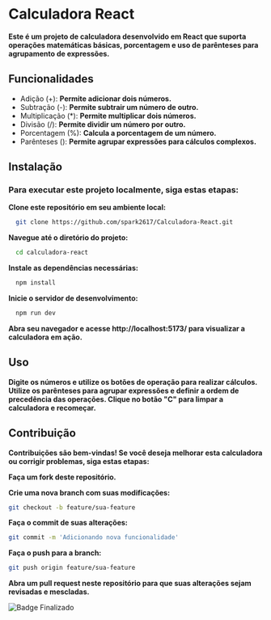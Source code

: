 # Calculadora React

**Este é um projeto de calculadora desenvolvido em React que suporta operações matemáticas básicas, porcentagem e uso de parênteses para agrupamento de expressões.**

## Funcionalidades

* Adição (+): __Permite adicionar dois números.__
* Subtração (-): __Permite subtrair um número de outro.__
* Multiplicação (*): __Permite multiplicar dois números.__
* Divisão (/): __Permite dividir um número por outro.__
* Porcentagem (%): __Calcula a porcentagem de um número.__
* Parênteses (): __Permite agrupar expressões para cálculos complexos.__

## Instalação

### Para executar este projeto localmente, siga estas etapas:

  **Clone este repositório em seu ambiente local:**

```bash
  git clone https://github.com/spark2617/Calculadora-React.git
```
  **Navegue até o diretório do projeto:**

```bash
  cd calculadora-react
```
  **Instale as dependências necessárias:**

```bash
  npm install
```
  **Inicie o servidor de desenvolvimento:**

```bash
  npm run dev
```
  **Abra seu navegador e acesse http://localhost:5173/ para visualizar a calculadora em ação.**

## Uso

  **Digite os números e utilize os botões de operação para realizar cálculos.
    Utilize os parênteses para agrupar expressões e definir a ordem de precedência das operações.
    Clique no botão "C" para limpar a calculadora e recomeçar.**

## Contribuição

**Contribuições são bem-vindas! Se você deseja melhorar esta calculadora ou corrigir problemas, siga estas etapas:**

**Faça um fork deste repositório.**

**Crie uma nova branch com suas modificações:**
```bash
git checkout -b feature/sua-feature
```
**Faça o commit de suas alterações:**

```bash
git commit -m 'Adicionando nova funcionalidade'
```
  **Faça o push para a branch:**

```bash
git push origin feature/sua-feature
```
  **Abra um pull request neste repositório para que suas alterações sejam revisadas e mescladas.**

![Badge Finalizado](http://img.shields.io/static/v1?label=STATUS&message=FINALIZADO&color=GREEN&style=for-the-badge)
